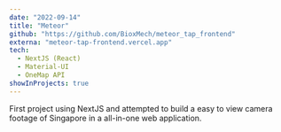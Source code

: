 ```yaml
---
date: "2022-09-14"
title: "Meteor"
github: "https://github.com/BioxMech/meteor_tap_frontend"
externa: "meteor-tap-frontend.vercel.app"
tech:
  - NextJS (React)
  - Material-UI
  - OneMap API
showInProjects: true
---
```


First project using NextJS and attempted to build a easy to view camera footage of Singapore in a all-in-one web application.
